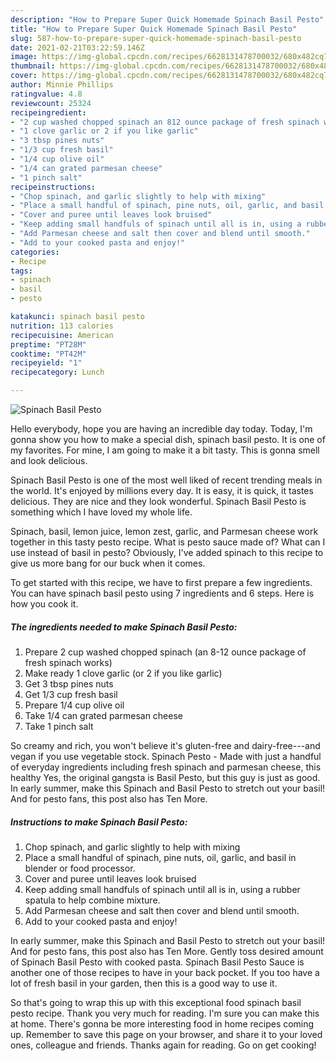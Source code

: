 ```yaml
---
description: "How to Prepare Super Quick Homemade Spinach Basil Pesto"
title: "How to Prepare Super Quick Homemade Spinach Basil Pesto"
slug: 587-how-to-prepare-super-quick-homemade-spinach-basil-pesto
date: 2021-02-21T03:22:59.146Z
image: https://img-global.cpcdn.com/recipes/6628131478700032/680x482cq70/spinach-basil-pesto-recipe-main-photo.jpg
thumbnail: https://img-global.cpcdn.com/recipes/6628131478700032/680x482cq70/spinach-basil-pesto-recipe-main-photo.jpg
cover: https://img-global.cpcdn.com/recipes/6628131478700032/680x482cq70/spinach-basil-pesto-recipe-main-photo.jpg
author: Minnie Phillips
ratingvalue: 4.8
reviewcount: 25324
recipeingredient:
- "2 cup washed chopped spinach an 812 ounce package of fresh spinach works"
- "1 clove garlic or 2 if you like garlic"
- "3 tbsp pines nuts"
- "1/3 cup fresh basil"
- "1/4 cup olive oil"
- "1/4 can grated parmesan cheese"
- "1 pinch salt"
recipeinstructions:
- "Chop spinach, and garlic slightly to help with mixing"
- "Place a small handful of spinach, pine nuts, oil, garlic, and basil in blender or food processor."
- "Cover and puree until leaves look bruised"
- "Keep adding small handfuls of spinach until all is in, using a rubber spatula to help combine mixture."
- "Add Parmesan cheese and salt then cover and blend until smooth."
- "Add to your cooked pasta and enjoy!"
categories:
- Recipe
tags:
- spinach
- basil
- pesto

katakunci: spinach basil pesto 
nutrition: 113 calories
recipecuisine: American
preptime: "PT28M"
cooktime: "PT42M"
recipeyield: "1"
recipecategory: Lunch

---
```



![Spinach Basil Pesto](https://img-global.cpcdn.com/recipes/6628131478700032/680x482cq70/spinach-basil-pesto-recipe-main-photo.jpg)

Hello everybody, hope you are having an incredible day today. Today, I'm gonna show you how to make a special dish, spinach basil pesto. It is one of my favorites. For mine, I am going to make it a bit tasty. This is gonna smell and look delicious.

Spinach Basil Pesto is one of the most well liked of recent trending meals in the world. It's enjoyed by millions every day. It is easy, it is quick, it tastes delicious. They are nice and they look wonderful. Spinach Basil Pesto is something which I have loved my whole life.

Spinach, basil, lemon juice, lemon zest, garlic, and Parmesan cheese work together in this tasty pesto recipe. What is pesto sauce made of? What can I use instead of basil in pesto? Obviously, I&#39;ve added spinach to this recipe to give us more bang for our buck when it comes.


To get started with this recipe, we have to first prepare a few ingredients. You can have spinach basil pesto using 7 ingredients and 6 steps. Here is how you cook it.

<!--inarticleads1-->

##### The ingredients needed to make Spinach Basil Pesto:

1. Prepare 2 cup washed chopped spinach (an 8-12 ounce package of fresh spinach works)
1. Make ready 1 clove garlic (or 2 if you like garlic)
1. Get 3 tbsp pines nuts
1. Get 1/3 cup fresh basil
1. Prepare 1/4 cup olive oil
1. Take 1/4 can grated parmesan cheese
1. Take 1 pinch salt


So creamy and rich, you won&#39;t believe it&#39;s gluten-free and dairy-free---and vegan if you use vegetable stock. Spinach Pesto - Made with just a handful of everyday ingredients including fresh spinach and parmesan cheese, this healthy Yes, the original gangsta is Basil Pesto, but this guy is just as good. In early summer, make this Spinach and Basil Pesto to stretch out your basil! And for pesto fans, this post also has Ten More. 

<!--inarticleads2-->

##### Instructions to make Spinach Basil Pesto:

1. Chop spinach, and garlic slightly to help with mixing
1. Place a small handful of spinach, pine nuts, oil, garlic, and basil in blender or food processor.
1. Cover and puree until leaves look bruised
1. Keep adding small handfuls of spinach until all is in, using a rubber spatula to help combine mixture.
1. Add Parmesan cheese and salt then cover and blend until smooth.
1. Add to your cooked pasta and enjoy!


In early summer, make this Spinach and Basil Pesto to stretch out your basil! And for pesto fans, this post also has Ten More. Gently toss desired amount of Spinach Basil Pesto with cooked pasta. Spinach Basil Pesto Sauce is another one of those recipes to have in your back pocket. If you too have a lot of fresh basil in your garden, then this is a good way to use it. 

So that's going to wrap this up with this exceptional food spinach basil pesto recipe. Thank you very much for reading. I'm sure you can make this at home. There's gonna be more interesting food in home recipes coming up. Remember to save this page on your browser, and share it to your loved ones, colleague and friends. Thanks again for reading. Go on get cooking!
